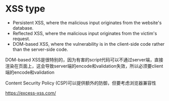# XSS type

* Persistent XSS, where the malicious input originates from the website's database.
* Reflected XSS, where the malicious input originates from the victim's request.
* DOM-based XSS, where the vulnerability is in the client-side code rather than the server-side code.

DOM-based XSS是很特别的，因为有害的script代码可以不通过server端，直接渲染在页面上，这会导致server端的encode和validation失效，所以必须要client端的encode和validation

Content Security Policy (CSP)可以提供额外的防御，但要考虑浏览器兼容性

https://excess-xss.com/